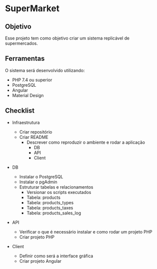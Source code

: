 # SuperMarket
## Objetivo
Esse projeto tem como objetivo criar um sistema replicável de supermercados.

## Ferramentas
O sistema será desenvolvido utilizando:
- PHP 7.4 ou superior
- PostgreSQL
- Angular
- Material Design

## Checklist
- Infraestrutura
    - Criar repositório
    - Criar README
        - Descrever como reproduzir o ambiente e rodar a aplicação
            - DB
            - API
            - Client
- DB
    - Instalar o PostgreSQL
    - Instalar o pgAdmin
    - Estruturar tabelas e relacionamentos
        - Versionar os scripts executados
        - Tabela: products
        - Tabela: products_types
        - Tabela: products_taxes
        - Tabela: products_sales_log

- API
    - Verificar o que é necessário instalar e como rodar um projeto PHP
    - Criar projeto PHP
- Client
    - Definir como será a interface gráfica
    - Criar projeto Angular
  